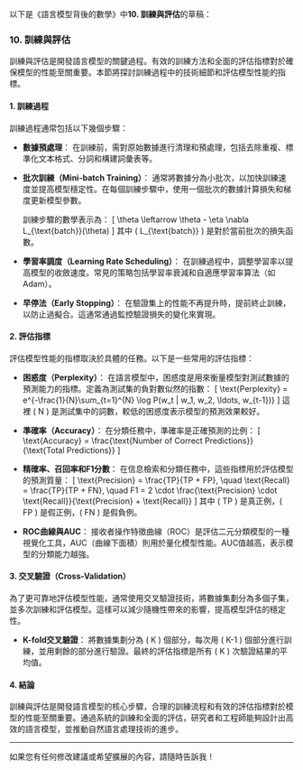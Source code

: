 以下是《語言模型背後的數學》中**10. 訓練與評估**的草稿：

### 10. 訓練與評估

訓練與評估是開發語言模型的關鍵過程。有效的訓練方法和全面的評估指標對於確保模型的性能至關重要。本節將探討訓練過程中的技術細節和評估模型性能的指標。

#### 1. 訓練過程

訓練過程通常包括以下幾個步驟：

- **數據預處理**：
  在訓練前，需對原始數據進行清理和預處理，包括去除重複、標準化文本格式、分詞和構建詞彙表等。

- **批次訓練（Mini-batch Training）**：
  通常將數據分為小批次，以加快訓練速度並提高模型穩定性。在每個訓練步驟中，使用一個批次的數據計算損失和梯度更新模型參數。

  訓練步驟的數學表示為：
  \[
  \theta \leftarrow \theta - \eta \nabla L_{\text{batch}}(\theta)
  \]
  其中 \( L_{\text{batch}} \) 是對於當前批次的損失函數。

- **學習率調度（Learning Rate Scheduling）**：
  在訓練過程中，調整學習率以提高模型的收斂速度。常見的策略包括學習率衰減和自適應學習率算法（如Adam）。

- **早停法（Early Stopping）**：
  在驗證集上的性能不再提升時，提前終止訓練，以防止過擬合。這通常通過監控驗證損失的變化來實現。

#### 2. 評估指標

評估模型性能的指標取決於具體的任務。以下是一些常用的評估指標：

- **困惑度（Perplexity）**：
  在語言模型中，困惑度是用來衡量模型對測試數據的預測能力的指標。定義為測試集的負對數似然的指數：
  \[
  \text{Perplexity} = e^{-\frac{1}{N}\sum_{t=1}^{N} \log P(w_t | w_1, w_2, \ldots, w_{t-1})}
  \]
  這裡 \( N \) 是測試集中的詞數，較低的困惑度表示模型的預測效果較好。

- **準確率（Accuracy）**：
  在分類任務中，準確率是正確預測的比例：
  \[
  \text{Accuracy} = \frac{\text{Number of Correct Predictions}}{\text{Total Predictions}}
  \]

- **精確率、召回率和F1分數**：
  在信息檢索和分類任務中，這些指標用於評估模型的預測質量：
  \[
  \text{Precision} = \frac{TP}{TP + FP}, \quad \text{Recall} = \frac{TP}{TP + FN}, \quad F1 = 2 \cdot \frac{\text{Precision} \cdot \text{Recall}}{\text{Precision} + \text{Recall}}
  \]
  其中 \( TP \) 是真正例，\( FP \) 是假正例，\( FN \) 是假負例。

- **ROC曲線與AUC**：
  接收者操作特徵曲線（ROC）是評估二元分類模型的一種視覺化工具，AUC（曲線下面積）則用於量化模型性能。AUC值越高，表示模型的分類能力越強。

#### 3. 交叉驗證（Cross-Validation）

為了更可靠地評估模型性能，通常使用交叉驗證技術，將數據集劃分為多個子集，並多次訓練和評估模型。這樣可以減少隨機性帶來的影響，提高模型評估的穩定性。

- **K-fold交叉驗證**：
  將數據集劃分為 \( K \) 個部分，每次用 \( K-1 \) 個部分進行訓練，並用剩餘的部分進行驗證。最終的評估指標是所有 \( K \) 次驗證結果的平均值。

#### 4. 結論

訓練與評估是開發語言模型的核心步驟，合理的訓練流程和有效的評估指標對於模型的性能至關重要。通過系統的訓練和全面的評估，研究者和工程師能夠設計出高效的語言模型，並推動自然語言處理技術的進步。

---

如果您有任何修改建議或希望擴展的內容，請隨時告訴我！
